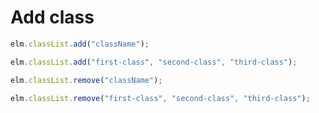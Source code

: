 # Add class

```javascript
elm.classList.add("className");
```

```javascript
elm.classList.add("first-class", "second-class", "third-class");
```

```javascript
elm.classList.remove("className");
```

```javascript
elm.classList.remove("first-class", "second-class", "third-class");
```
